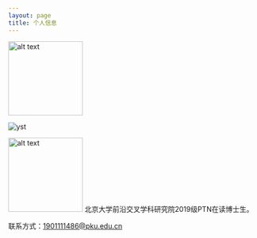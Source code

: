 ```yaml
---
layout: page
title: 个人信息
---
```


<img src="https://github.com/user-attachments/assets/e4c96ad5-5b95-4205-b778-84f70618bbb2" alt="alt text" width="150">







![yst](https://github.com/user-attachments/assets/b2760bb3-694d-4685-b21a-61baccd9771a)



<img src="https://github.com/user-attachments/assets/b2760bb3-694d-4685-b21a-61baccd9771a" alt="alt text" width="150">
北京大学前沿交叉学科研究院2019级PTN在读博士生。

联系方式：1901111486@pku.edu.cn
